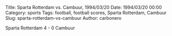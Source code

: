 Title: Sparta Rotterdam vs. Cambuur, 1994/03/20
Date: 1994/03/20 00:00
Category: sports
Tags: football, football scores, Sparta Rotterdam, Cambuur
Slug: sparta-rotterdam-vs-cambuur
Author: carbonero


Sparta Rotterdam 4 - 0 Cambuur
